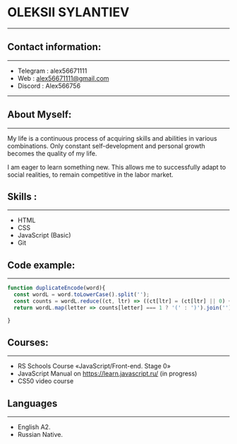 # OLEKSII SYLANTIEV

----------------------------

## Contact information:

----------------------------

* Telegram  : alex56671111
* Web :   alex56671111@gmail.com
* Discord : Alex566756

----------------------------

## About Myself:

----------------------------
My life is a continuous process of acquiring skills and abilities in various combinations. Only constant self-development and personal growth becomes the quality of my life.

I am eager to learn something new. This allows me to successfully adapt to social realities, to remain competitive in the labor market.
## Skills :

----------------------------
* HTML
* CSS
* JavaScript (Basic)
* Git

## Code example:

----------------------------
```javascript
function duplicateEncode(word){
  const wordL = word.toLowerCase().split('');
  const counts = wordL.reduce((ct, ltr) => ((ct[ltr] = (ct[ltr] || 0) + 1), ct), {});
  return wordL.map(letter => counts[letter] === 1 ? '(' : ')').join('');

}
```

## Courses:

----------------------------
* RS Schools Course «JavaScript/Front-end. Stage 0» 
* JavaScript Manual on https://learn.javascript.ru/ (in progress)
* CS50 video course

## Languages

----------------------------
* English A2.
* Russian Native.